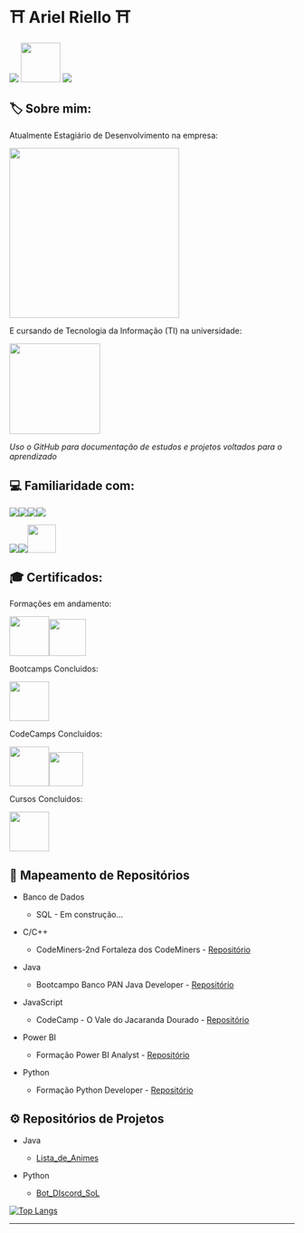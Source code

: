 
# ⛩️ Ariel Riello ⛩️ 

[<img src="https://img.shields.io/badge/LinkedIn-0077B5?style=for-the-badge&logo=linkedin&logoColor=white">](https://www.linkedin.com/in/ariel-gustavo-frutuoso-riello-962217266/)
[<img src="https://hermes.digitalinnovation.one/assets/diome/logo-full.svg" width="70">](https://web.dio.me/users/riello_programmer?tab=skills)
<a href="mailto:riello.programmer@gmail.com">
  <img src="https://img.shields.io/badge/Gmail-D14836?style=for-the-badge&logo=gmail&logoColor=white"/>
</a>

## 🏷️ Sobre mim:

Atualmente Estagiário de Desenvolvimento na empresa:

[<img src="https://media.licdn.com/dms/image/C4E0BAQEg1SiKVbzK7w/company-logo_200_200/0/1592496983315?e=1700092800&v=beta&t=fseODfvugPrm39ZHRr2VY95FMZQ0yuk0rirOjnMHEj8" width="300">](https://www.inovacoderfid.com)

E cursando de Tecnologia da Informação (TI) na universidade:

[<img src="https://univesp.br/sites/58f6506869226e9479d38201/theme/images/logo-univesp.png?1643802139" width="160">](https://univesp.br/cursos/bacharel-em-tecnologia-da-informacao)

*Uso o GitHub para documentação de estudos e projetos voltados para o aprendizado*

## 💻 Familiaridade com:

<img src="https://res.cloudinary.com/practicaldev/image/fetch/s--MRXwUmKz--/c_limit%2Cf_auto%2Cfl_progressive%2Cq_auto%2Cw_880/https://img.shields.io/badge/Python-14354C%3Fstyle%3Dfor-the-badge%26logo%3Dpython%26logoColor%3Dwhite"><img src="https://img.shields.io/badge/pandas-%23150458.svg?style=for-the-badge&logo=pandas&logoColor=white"><img src="https://img.shields.io/badge/Markdown-000000?style=for-the-badge&logo=markdown&logoColor=white"><img src="https://img.shields.io/badge/GitHub-100000?style=for-the-badge&logo=github&logoColor=white">

<img src="https://img.shields.io/badge/LibreOffice-%2318A303?style=for-the-badge&logo=LibreOffice&logoColor=white"><img src="https://img.shields.io/badge/Microsoft_Excel-217346?style=for-the-badge&logo=microsoft-excel&logoColor=white"><img src="https://getlogovector.com/wp-content/uploads/2021/08/bubble-io-logo-vector.png" width="50">

## 🎓 Certificados:

Formações em andamento:

[<img src="https://hermes.dio.me/tracks/aa71615b-e701-4cec-bb64-71ba6974c5fe.png" width="70">](https://web.dio.me/track/formacao-python-developer)[<img src="https://hermes.dio.me/tracks/bc454148-6e72-4047-95cc-d516706ae405.png" width="65">](https://web.dio.me/track/formacao-sql-db-specialist)

Bootcamps Concluidos:

[<img src="https://hermes.dio.me/tracks/608ecefd-1d10-42ea-9f58-3e7a4548ab3e.png" width="70">](https://www.dio.me/certificate/4233EB4D/share)

CodeCamps Concluidos:

[<img src="https://hermes.dio.me/tracks/e3092c08-98c4-4131-aec1-f3affe6db45d.png" width="70">](https://www.dio.me/certificate/D7B1982C/share)[<img src="https://hermes.dio.me/tracks/cc708075-49ef-4974-85ca-c9a33a19e32d.png" width="60">](https://www.dio.me/certificate/AC2DBFF4/share)

Cursos Concluidos: 

[<img src="https://images.ctfassets.net/00atxywtfxvd/2MlqAOzmHjSPtssv6HlNox/1cb35b40775835a5f574ebc5509907a1/coursera-wordmark-blue.svg" width="70">](https://coursera.org/share/9fee9c3633a1b0899e7343501e989d8c)

## 💾 Mapeamento de Repositórios 

* Banco de Dados
    * SQL - Em construção...

* C/C++
    * CodeMiners-2nd Fortaleza dos CodeMiners - [Repositório](https://github.com/ArielRiello/CodeCamp_Fortaleza_dos_CodeMiners)

* Java
    * Bootcampo Banco PAN Java Developer - [Repositório](https://github.com/ArielRiello/Bootcamp_Banco_PAN_Java_Developer)

* JavaScript
    * CodeCamp - O Vale do Jacaranda Dourado - [Repositório](https://github.com/ArielRiello/CodeCamp_Fortaleza_dos_CodeMiners)

* Power BI
    * Formação Power BI Analyst - [Repositório](https://github.com/ArielRiello/Formacao_Power_BI_Analyst)
            
* Python
    * Formação Python Developer - [Repositório ](https://github.com/ArielRiello/Formacao_Python_Developer_DIO)

## ⚙️ Repositórios de Projetos

* Java
    * [Lista_de_Animes](https://github.com/ArielRiello/Projeto_Lista_de_Animes_Java)

* Python
    * [Bot_DIscord_SoL](https://github.com/ArielRiello/Discord_Bot_SoL)

<div style="width: 200px;">
  <a href="https://github.com/ArielRiello/github-readme-stats">
    <img src="https://github-readme-stats.vercel.app/api/top-langs/?username=ArielRiello&langs_count=8" alt="Top Langs" />
  </a>
</div>

---

